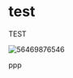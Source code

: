 # test
TEST


![56469876546](https://user-images.githubusercontent.com/114349351/192228187-06b69eb8-3766-4a41-a0f3-92defec02db1.png)


ppp

